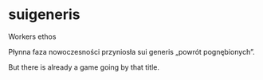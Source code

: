 # suigeneris

Workers ethos

Płynna faza nowoczesności przyniosła sui generis „powrót pognębionych”.

But there is already a game going by that title.
